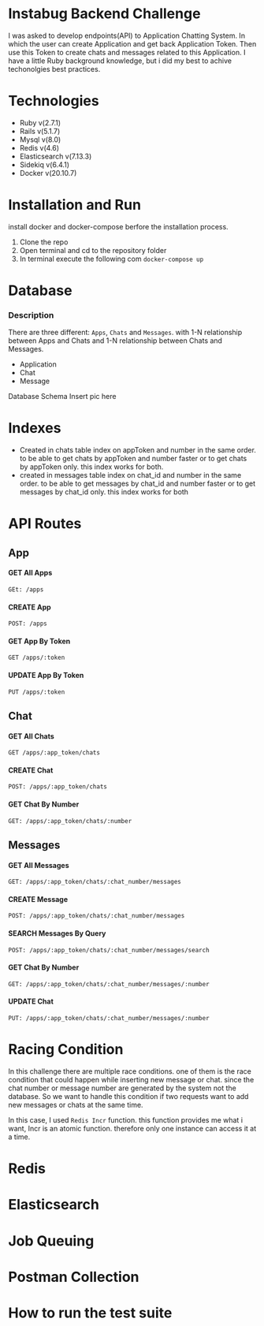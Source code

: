 # Instabug Backend Challenge

I was asked to develop endpoints(API) to Application Chatting System. In which the user can create Application and get back Application Token. Then use this Token to create chats and messages related to this Application. I have a little Ruby background knowledge, but i did my best to achive techonolgies best practices.

# Technologies
  * Ruby v(2.7.1)
  * Rails v(5.1.7)
  * Mysql v(8.0)
  * Redis v(4.6)
  * Elasticsearch v(7.13.3)
  * Sidekiq v(6.4.1)
  * Docker v(20.10.7)
# Installation and Run
install docker and docker-compose berfore the installation process.

1. Clone the repo
2. Open terminal and cd to the repository folder
3. In terminal execute the following com ```docker-compose up```

# Database
### Description
There are three different: ```Apps```, ```Chats``` and ```Messages```. with 1-N relationship between Apps and Chats and 1-N relationship between Chats and Messages.

* Application
* Chat
* Message

Database Schema
Insert pic here
# Indexes
* Created in chats table index on appToken and number in the same order. to be able to get chats by appToken and number faster or to get chats by appToken only. this index works for both.
* created in messages table index on chat_id and number in the same order. to be able to get messages by chat_id and number faster or to get messages by chat_id only. this index works for both
# API Routes
## App
#### GET All Apps
    GEt: /apps
#### CREATE App
    POST: /apps
#### GET App By Token
    GET /apps/:token
#### UPDATE App By Token
    PUT /apps/:token
## Chat
#### GET All Chats
    GET /apps/:app_token/chats
#### CREATE Chat
    POST: /apps/:app_token/chats
#### GET Chat By Number
    GET: /apps/:app_token/chats/:number
## Messages
#### GET All Messages
    GET: /apps/:app_token/chats/:chat_number/messages
#### CREATE Message
    POST: /apps/:app_token/chats/:chat_number/messages
#### SEARCH Messages By Query
    POST: /apps/:app_token/chats/:chat_number/messages/search
#### GET Chat By Number
    GET: /apps/:app_token/chats/:chat_number/messages/:number
#### UPDATE Chat
    PUT: /apps/:app_token/chats/:chat_number/messages/:number
# Racing Condition
In this challenge there are multiple race conditions. one of them is the race condition that could happen while inserting new message or chat. since the chat number or message number are generated by the system not the database. So we want to handle this condition if two requests want to add new messages or chats at the same time.

In this case, I used ```Redis Incr``` function. this function provides me what i want, Incr is an atomic function. therefore only one instance can access it at a time. 
# Redis
# Elasticsearch
# Job Queuing
# Postman Collection
# How to run the test suite
